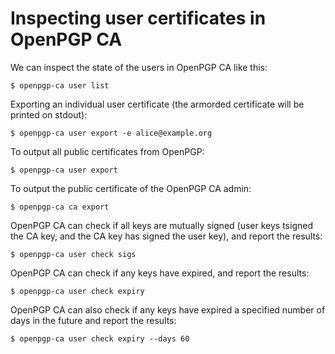 # Inspecting user certificates in OpenPGP CA

We can inspect the state of the users in OpenPGP CA like this:

`$ openpgp-ca user list`

Exporting an individual user certificate (the armorded certificate will be
printed on stdout):

`$ openpgp-ca user export -e alice@example.org`

To output all public certificates from OpenPGP:

`$ openpgp-ca user export`

To output the public certificate of the OpenPGP CA admin:

`$ openpgp-ca ca export`

OpenPGP CA can check if all keys are mutually signed (user keys tsigned the
 CA key, and the CA key has signed the user key), and report the results:
 
`$ openpgp-ca user check sigs`
 
OpenPGP CA can check if any keys have expired, and report the results:
 
`$ openpgp-ca user check expiry`

OpenPGP CA can also check if any keys have expired a specified number of
 days in the future and report the results:
 
`$ openpgp-ca user check expiry --days 60`
